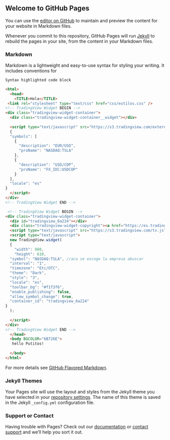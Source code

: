 ## Welcome to GitHub Pages

You can use the [editor on GitHub](https://github.com/juacarman/Kejujo/edit/master/index.md) to maintain and preview the content for your website in Markdown files.

Whenever you commit to this repository, GitHub Pages will run [Jekyll](https://jekyllrb.com/) to rebuild the pages in your site, from the content in your Markdown files.

### Markdown

Markdown is a lightweight and easy-to-use syntax for styling your writing. It includes conventions for

```markdown
Syntax highlighted code block

<html> 
  <head>
    <TITLE>Hola</TITLE>
 <link rel="stylesheet" type="text/css" href="css/estilos.css" />
<!-- TradingView Widget BEGIN -->
<div class="tradingview-widget-container">
  <div class="tradingview-widget-container__widget"></div>
  
  <script type="text/javascript" src="https://s3.tradingview.com/external-embedding/embed-widget-tickers.js" async>
  {
  "symbols": [
    {
      "description": "EUR/USD",
      "proName": "NASDAQ:TSLA"
    },
    {
      "description": "USD/COP",
      "proName": "FX_IDC:USDCOP"
    }
  ],
  "locale": "es"
}
  </script>
</div>
<!-- TradingView Widget END -->

 <!-- TradingView Widget BEGIN -->
<div class="tradingview-widget-container">
  <div id="tradingview_6a224"></div>
  <div class="tradingview-widget-copyright"><a href="https://es.tradingview.com/symbols/NASDAQ-TSLA/" rel="noopener" target="_blank"><span class="blue-text">TSLA gráfico</span></a> por TradingView</div>
  <script type="text/javascript" src="https://s3.tradingview.com/tv.js"></script>
  <script type="text/javascript">
  new TradingView.widget(
  {
    "width": 980,
    "height": 610,
  "symbol": "NASDAQ:TSLA", //aca se escoge la empresa abuscar
  "interval": "1",
  "timezone": "Etc/UTC",
  "theme": "Dark",
  "style": "3",
  "locale": "es",
  "toolbar_bg": "#f1f3f6",
  "enable_publishing": false,
  "allow_symbol_change": true,
  "container_id": "tradingview_6a224"
}
  );
 
  </script>
</div>
<!-- TradingView Widget END -->
  </head>
  <body BGCOLOR="6B726E">
   hello Putitos!
   
  </body> 
</html> 
```

For more details see [GitHub Flavored Markdown](https://guides.github.com/features/mastering-markdown/).

### Jekyll Themes

Your Pages site will use the layout and styles from the Jekyll theme you have selected in your [repository settings](https://github.com/juacarman/Kejujo/settings). The name of this theme is saved in the Jekyll `_config.yml` configuration file.

### Support or Contact

Having trouble with Pages? Check out our [documentation](https://help.github.com/categories/github-pages-basics/) or [contact support](https://github.com/contact) and we’ll help you sort it out.
